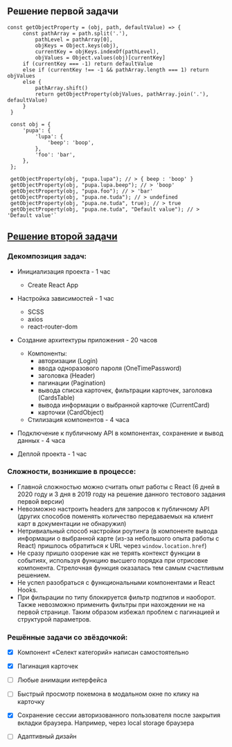 ## Решение первой задачи
```
const getObjectProperty = (obj, path, defaultValue) => {
     const pathArray = path.split('.'),
         pathLevel = pathArray[0],
         objKeys = Object.keys(obj),
         currentKey = objKeys.indexOf(pathLevel),
         objValues = Object.values(obj)[currentKey]
     if (currentKey === -1) return defaultValue
     else if (currentKey !== -1 && pathArray.length === 1) return objValues
     else {
         pathArray.shift()
         return getObjectProperty(objValues, pathArray.join('.'), defaultValue)
     }
 }
 
 const obj = {
     'pupa': {
         'lupa': {
             'beep': 'boop',
         },
         'foo': 'bar',
     },
 };
 
 getObjectProperty(obj, "pupa.lupa"); // > { beep : 'boop' }
 getObjectProperty(obj, "pupa.lupa.beep"); // > 'boop'
 getObjectProperty(obj, "pupa.foo"); // > 'bar'
 getObjectProperty(obj, "pupa.ne.tuda"); // > undefined
 getObjectProperty(obj, "pupa.ne.tuda", true); // > true
 getObjectProperty(obj, "pupa.ne.tuda", "Default value"); // > 'Default value'`
```

## [Решение второй задачи](https://artkagr.github.io/kode-test)

### Декомпозиция задач:
* Инициализация проекта - 1 час
    * Create React App
    
* Настройка зависимостей - 1 час
    * SCSS
    * axios
    * react-router-dom
    
* Создание архитектуры приложения - 20 часов
    * Компоненты:
        * авторизации (Login)
        * ввода одноразового пароля (OneTimePassword)
        * заголовка (Header)
        * пагинации (Pagination)
        * вывода списка карточек, фильтрации карточек, заголовка (CardsTable)
        * вывода информации о выбранной карточке (CurrentCard)
        * карточки (CardObject)    
    * Стилизация компонентов - 4 часа  
* Подключение к публичному API в компонентах, сохранение и вывод данных - 4 часа
* Деплой проекта - 1 час

### Сложности, возникшие в процессе:
* Главной сложностью можно считать опыт работы с React (6 дней в 2020 году
и 3 дня в 2019 году на решение данного тестового задания первой версии)
* Невозможно настроить headers для запросов к публичному API (других способов
поменять количество передаваемых на клиент карт в документации не обнаружил)
* Нетривиальный способ настройки роутинга (в компоненте вывода информации о выбранной карте
(из-за небольшого опыта работы с React) пришлось обратиться к URL через ```window.location.href```)
* Не сразу пришло озорение как не терять контекст функции в событиях, используя функцию высшего порядка при отрисовке
компонента. Стрелочная функция оказалась тем самым счастливым решением.
* Не успел разобраться с функциональными компонентами и React Hooks.
* При фильрации по типу блокируется фильтр подтипов и наоборот. Также невозможно
применить фильтры при нахождении не на первой странице. Таким образом избежал
проблем с пагинацией и структурой параметров.

### Решённые задачи со звёздочкой:
 - [X] Компонент «Селект категорий» написан самостоятельно
 - [X] Пагинация карточек
 - [ ] Любые анимации интерфейса
 - [ ] Быстрый просмотр покемона в модальном окне по клику на карточку
 - [X] Сохранение сессии авторизованного пользователя после закрытия вкладки браузера. Например, через local storage браузера
 - [ ] Адаптивный дизайн




